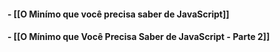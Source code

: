 
#### - [[O Minímo que você precisa saber de JavaScript]]
#### - [[O Mínimo que Você Precisa Saber de JavaScript - Parte 2]]